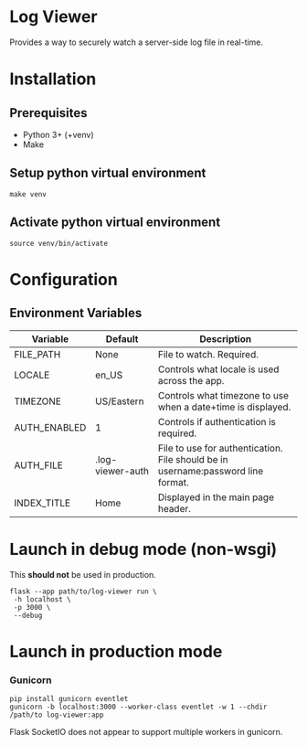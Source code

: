 # Log Viewer

Provides a way to securely watch a server-side log file in real-time.

# Installation

## Prerequisites

- Python 3+ (+venv)
- Make

## Setup python virtual environment

```
make venv
```

## Activate python virtual environment

```
source venv/bin/activate
```

# Configuration

## Environment Variables

| Variable     | Default          | Description                                                                      |
| ------------ | ---------------- | -------------------------------------------------------------------------------- |
| FILE_PATH    | None             | File to watch. Required.                                                         |
| LOCALE       | en_US            | Controls what locale is used across the app.                                     |
| TIMEZONE     | US/Eastern       | Controls what timezone to use when a date+time is displayed.                     |
| AUTH_ENABLED | 1                | Controls if authentication is required.                                          |
| AUTH_FILE    | .log-viewer-auth | File to use for authentication. File should be in username:password line format. |
| INDEX_TITLE  | Home             | Displayed in the main page header.                                               |

# Launch in debug mode (non-wsgi)

This **should not** be used in production.

```
flask --app path/to/log-viewer run \
 -h localhost \
 -p 3000 \
 --debug
```

# Launch in production mode

### Gunicorn

```
pip install gunicorn eventlet
gunicorn -b localhost:3000 --worker-class eventlet -w 1 --chdir /path/to log-viewer:app
```

Flask SocketIO does not appear to support multiple workers in gunicorn.
